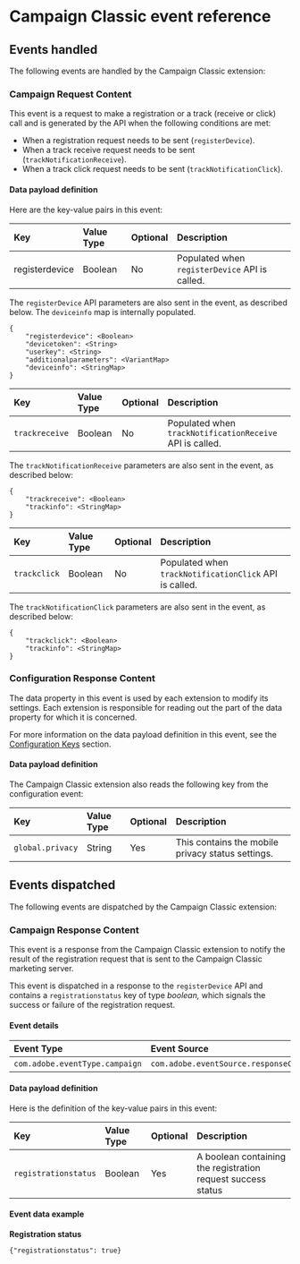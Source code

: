 # Campaign Classic event reference

## Events handled

The following events are handled by the Campaign Classic extension:

### Campaign Request Content   <a id="campaignclassic-content-request"></a>

This event is a request to make a registration or a track (receive or click) call and is generated by the API when the following conditions are met:

* When a registration request needs to be sent (`registerDevice`).
* When a track receive request needs to be sent (`trackNotificationReceive`).
* When a track click request needs to be sent (`trackNotificationClick`).

#### Data payload definition

Here are the key-value pairs in this event:

| **Key** | **Value Type** | **Optional** | **Description** |
| :--- | :--- | :--- | :--- |
| registerdevice | Boolean | No | Populated when `registerDevice` API is called. |

The `registerDevice` API parameters are also sent in the event, as described below. The `deviceinfo` map is internally populated.

```text
{
    "registerdevice": <Boolean>
    "devicetoken": <String>
    "userkey": <String>
    "additionalparameters": <VariantMap>
    "deviceinfo": <StringMap>
}
```

| Key | Value Type | Optional | Description |
| :--- | :--- | :--- | :--- |
| `trackreceive` | Boolean | No | Populated when `trackNotificationReceive` API is called. |

The `trackNotificationReceive` parameters are also sent in the event, as described below:

```text
{
    "trackreceive": <Boolean>
    "trackinfo": <StringMap>
}
```

| Key | Value Type | Optional | Description |
| :--- | :--- | :--- | :--- |
| `trackclick` | Boolean | No | Populated when `trackNotificationClick` API is called. |

The `trackNotificationClick` parameters are also sent in the event, as described below:

```text
{
    "trackclick": <Boolean>
    "trackinfo": <StringMap>
}
```

### Configuration Response Content   <a id="configuration-response-content"></a>

The data property in this event is used by each extension to modify its settings. Each extension is responsible for reading out the part of the data property for which it is concerned.

For more information on the data payload definition in this event, see the [Configuration Keys](./#configuration-keys) section.

#### Data payload definition   <a id="data-payload-definition-2"></a>

The Campaign Classic extension also reads the following key from the configuration event:

| **Key** | **Value Type** | **Optional** | **Description** |
| :--- | :--- | :--- | :--- |
| `global.privacy` | String | Yes | This contains the mobile privacy status settings. |

## Events dispatched

The following events are dispatched by the Campaign Classic extension:

### Campaign Response Content

This event is a response from the Campaign Classic extension to notify the result of the registration request that is sent to the Campaign Classic marketing server.

This event is dispatched in a response to the `registerDevice` API and contains a `registrationstatus` key of type _boolean,_ which signals the success or failure of the registration request.

#### Event details

| **Event Type** | **Event Source** | **Paired** |
| :--- | :--- | :--- |
| `com.adobe.eventType.campaign` | `com.adobe.eventSource.responseContent` | Yes |

#### Data payload definition

Here is the definition of the key-value pairs in this event:

| **Key** | **Value Type** | **Optional** | **Description** |
| :--- | :--- | :--- | :--- |
| `registrationstatus` | Boolean | Yes | A boolean containing the registration request success status |

#### Event data example

**Registration status**

```text
{"registrationstatus": true}
```

